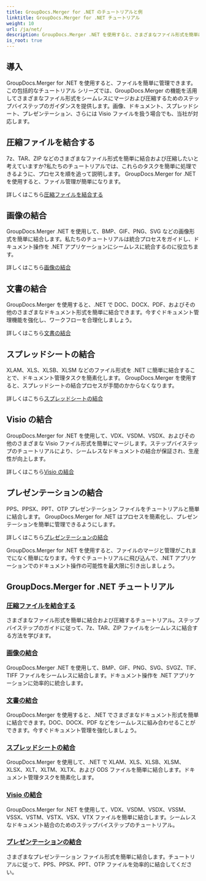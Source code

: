 ```yaml
---
title: GroupDocs.Merger for .NET のチュートリアルと例
linktitle: GroupDocs.Merger for .NET チュートリアル
weight: 10
url: /ja/net/
description: GroupDocs.Merger .NET を使用すると、さまざまなファイル形式を簡単にマージおよび圧縮できます。画像やドキュメントなどを結合するためのステップバイステップのチュートリアルを学習してください。
is_root: true
---
```

## 導入

GroupDocs.Merger for .NET を使用すると、ファイルを簡単に管理できます。この包括的なチュートリアル シリーズでは、GroupDocs.Merger の機能を活用してさまざまなファイル形式をシームレスにマージおよび圧縮するためのステップバイステップのガイダンスを提供します。画像、ドキュメント、スプレッドシート、プレゼンテーション、さらには Visio ファイルを扱う場合でも、当社が対応します。

## 圧縮ファイルを結合する
7z、TAR、ZIP などのさまざまなファイル形式を簡単に結合および圧縮したいと考えていますか?私たちのチュートリアルでは、これらのタスクを簡単に処理できるように、プロセスを順を追って説明します。 GroupDocs.Merger for .NET を使用すると、ファイル管理が簡単になります。

詳しくはこちら[圧縮ファイルを結合する](./merge-compress-files/)

## 画像の結合
GroupDocs.Merger .NET を使用して、BMP、GIF、PNG、SVG などの画像形式を簡単に結合します。私たちのチュートリアルは統合プロセスをガイドし、ドキュメント操作を .NET アプリケーションにシームレスに統合するのに役立ちます。

詳しくはこちら[画像の結合](./image-merging/)

## 文書の結合
GroupDocs.Merger を使用すると、.NET で DOC、DOCX、PDF、およびその他のさまざまなドキュメント形式を簡単に結合できます。今すぐドキュメント管理機能を強化し、ワークフローを合理化しましょう。

詳しくはこちら[文書の結合](./document-merging/)

## スプレッドシートの結合
XLAM、XLS、XLSB、XLSM などのファイル形式を .NET に簡単に結合することで、ドキュメント管理タスクを簡素化します。 GroupDocs.Merger を使用すると、スプレッドシートの結合プロセスが手間のかからなくなります。

詳しくはこちら[スプレッドシートの結合](./spreadsheet-merging/)

## Visio の結合
GroupDocs.Merger for .NET を使用して、VDX、VSDM、VSDX、およびその他のさまざまな Visio ファイル形式を簡単にマージします。ステップバイステップのチュートリアルにより、シームレスなドキュメントの結合が保証され、生産性が向上します。

詳しくはこちら[Visio の結合](./visio-merging/)

## プレゼンテーションの結合
PPS、PPSX、PPT、OTP プレゼンテーション ファイルをチュートリアルと簡単に結合します。 GroupDocs.Merger for .NET はプロセスを簡素化し、プレゼンテーションを簡単に管理できるようにします。

詳しくはこちら[プレゼンテーションの結合](./presentation-merging/)

GroupDocs.Merger for .NET を使用すると、ファイルのマージと管理がこれまでになく簡単になります。今すぐチュートリアルに飛び込んで、.NET アプリケーションでのドキュメント操作の可能性を最大限に引き出しましょう。
## GroupDocs.Merger for .NET チュートリアル
### [圧縮ファイルを結合する](./merge-compress-files/)
さまざまなファイル形式を簡単に結合および圧縮するチュートリアル。ステップバイステップのガイドに従って、7z、TAR、ZIP ファイルをシームレスに結合する方法を学びます。
### [画像の結合](./image-merging/)
GroupDocs.Merger .NET を使用して、BMP、GIF、PNG、SVG、SVGZ、TIF、TIFF ファイルをシームレスに結合します。ドキュメント操作を .NET アプリケーションに効率的に統合します。
### [文書の結合](./document-merging/)
GroupDocs.Merger を使用すると、.NET でさまざまなドキュメント形式を簡単に結合できます。DOC、DOCX、PDF などをシームレスに組み合わせることができます。今すぐドキュメント管理を強化しましょう。
### [スプレッドシートの結合](./spreadsheet-merging/)
GroupDocs.Merger を使用して、.NET で XLAM、XLS、XLSB、XLSM、XLSX、XLT、XLTM、XLTX、および ODS ファイルを簡単に結合します。ドキュメント管理タスクを簡素化します。
### [Visio の結合](./visio-merging/)
GroupDocs.Merger for .NET を使用して、VDX、VSDM、VSDX、VSSM、VSSX、VSTM、VSTX、VSX、VTX ファイルを簡単に結合します。シームレスなドキュメント結合のためのステップバイステップのチュートリアル。
### [プレゼンテーションの結合](./presentation-merging/)
さまざまなプレゼンテーション ファイル形式を簡単に結合します。チュートリアルに従って、PPS、PPSX、PPT、OTP ファイルを効率的に結合してください。